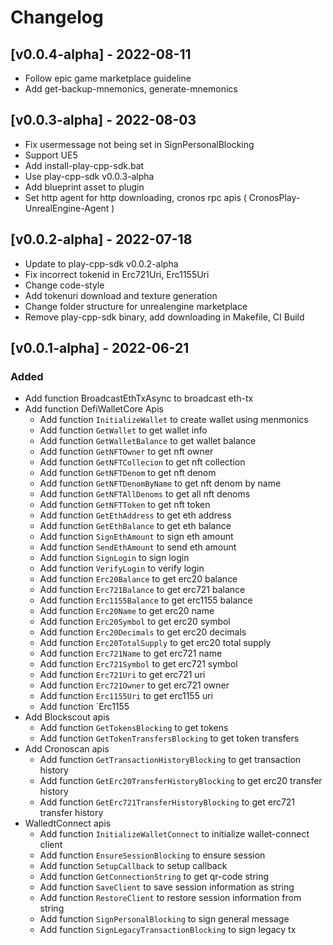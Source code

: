 # Changelog

## [v0.0.4-alpha] - 2022-08-11
- Follow epic game marketplace guideline
- Add get-backup-mnemonics, generate-mnemonics


## [v0.0.3-alpha] - 2022-08-03
- Fix usermessage not being set in SignPersonalBlocking
- Support UE5
- Add install-play-cpp-sdk.bat
- Use play-cpp-sdk v0.0.3-alpha
- Add blueprint asset to plugin
- Set http agent for http downloading, cronos rpc apis ( CronosPlay-UnrealEngine-Agent )

## [v0.0.2-alpha] - 2022-07-18
- Update to play-cpp-sdk v0.0.2-alpha
- Fix incorrect tokenid in Erc721Uri, Erc1155Uri
- Change code-style
- Add tokenuri download and texture generation
- Change folder structure for unrealengine marketplace
- Remove play-cpp-sdk binary, add downloading in Makefile, CI Build

## [v0.0.1-alpha] - 2022-06-21
### Added
- Add function BroadcastEthTxAsync to broadcast eth-tx
- Add function DefiWalletCore Apis
  - Add function `InitializeWallet` to create wallet using menmonics
  - Add function `GetWallet` to get wallet info
  - Add function `GetWalletBalance` to get wallet balance
  - Add function `GetNFTOwner` to get nft owner
  - Add function `GetNFTCollecion` to get nft collection
  - Add function `GetNFTDenom` to get nft denom
  - Add function `GetNFTDenomByName` to get nft denom by name
  - Add function `GetNFTAllDenoms` to get all nft denoms
  - Add function `GetNFTToken` to get nft token
  - Add function `GetEthAddress` to get eth address
  - Add function `GetEthBalance` to get eth balance
  - Add function `SignEthAmount` to sign eth amount
  - Add function `SendEthAmount` to send eth amount
  - Add function `SignLogin` to sign login
  - Add function `VerifyLogin` to verify login
  - Add function `Erc20Balance` to get erc20 balance
  - Add function `Erc721Balance` to get erc721 balance
  - Add function `Erc1155Balance` to get erc1155 balance
  - Add function `Erc20Name` to get erc20 name
  - Add function `Erc20Symbol` to get erc20 symbol
  - Add function `Erc20Decimals` to get erc20 decimals
  - Add function `Erc20TotalSupply` to get erc20 total supply
  - Add function `Erc721Name` to get erc721 name
  - Add function `Erc721Symbol` to get erc721 symbol
  - Add function `Erc721Uri` to get erc721 uri
  - Add function `Erc721Owner` to get erc721 owner
  - Add function `Erc1155Uri` to get erc1155 uri
  - Add function `Erc1155
- Add Blockscout apis
  - Add function `GetTokensBlocking` to get tokens
  - Add function `GetTokenTransfersBlocking` to get token transfers
- Add Cronoscan apis
  - Add function `GetTransactionHistoryBlocking` to get transaction history
  - Add function `GetErc20TransferHistoryBlocking` to get erc20 transfer history
  - Add function `GetErc721TransferHistoryBlocking` to get erc721 transfer history
- WalledtConnect apis
  - Add function `InitializeWalletConnect` to initialize wallet-connect client
  - Add function `EnsureSessionBlocking` to ensure session
  - Add function `SetupCallback` to setup callback
  - Add function `GetConnectionString` to get qr-code string
  - Add function `SaveClient` to save session information as string
  - Add function `RestoreClient` to restore session information from string
  - Add function `SignPersonalBlocking` to sign general message
  - Add function `SignLegacyTransactionBlocking` to sign legacy tx
